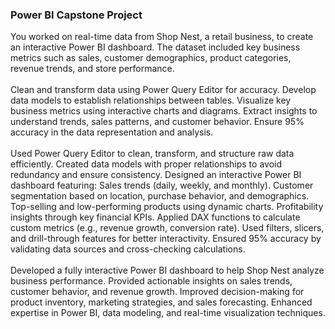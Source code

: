 ### Power BI Capstone Project
You worked on real-time data from Shop Nest, a retail business, to create an interactive Power BI dashboard. The dataset included key business metrics such as sales, customer demographics, product categories, revenue trends, and store performance.<br/><br/>
Clean and transform data using Power Query Editor for accuracy.
Develop data models to establish relationships between tables.
Visualize key business metrics using interactive charts and diagrams.
Extract insights to understand trends, sales patterns, and customer behavior.
Ensure 95% accuracy in the data representation and analysis.<br/><br/>
Used Power Query Editor to clean, transform, and structure raw data efficiently.
Created data models with proper relationships to avoid redundancy and ensure consistency.
Designed an interactive Power BI dashboard featuring:
Sales trends (daily, weekly, and monthly).
Customer segmentation based on location, purchase behavior, and demographics.
Top-selling and low-performing products using dynamic charts.
Profitability insights through key financial KPIs.
Applied DAX functions to calculate custom metrics (e.g., revenue growth, conversion rate).
Used filters, slicers, and drill-through features for better interactivity.
Ensured 95% accuracy by validating data sources and cross-checking calculations.<br/><br/>
Developed a fully interactive Power BI dashboard to help Shop Nest analyze business performance.
Provided actionable insights on sales trends, customer behavior, and revenue growth.
Improved decision-making for product inventory, marketing strategies, and sales forecasting.
Enhanced expertise in Power BI, data modeling, and real-time visualization techniques.<br/><br/>
